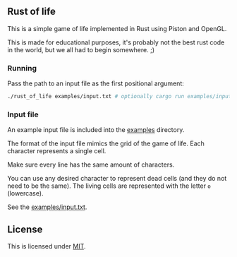 ## Rust of life

This is a simple game of life implemented in Rust using Piston and OpenGL.

This is made for educational purposes, it's probably not the best rust
code in the world, but we all had to begin somewhere. ;)


### Running

Pass the path to an input file as the first positional argument:

```bash
./rust_of_life examples/input.txt # optionally cargo run examples/input.txt
```

### Input file

An example input file is included into the [examples](examples) directory.

The format of the input file mimics the grid of the game of life. Each
character represents a single cell.

Make sure every line has the same amount of characters.

You can use any desired character to represent dead cells (and they do not need
to be the same). The living cells are represented with the letter `o`
(lowercase).

See the [examples/input.txt](examples/input.txt).

## License

This is licensed under [MIT](LICENSE).
